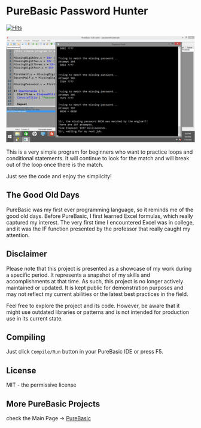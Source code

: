 # PureBasic Password Hunter

[![Hits](https://hits.seeyoufarm.com/api/count/incr/badge.svg?url=https%3A%2F%2Fgithub.com%2Fxdvrx1%2FPureBasic-Password-Hunter&count_bg=%2379C83D&title_bg=%23555555&icon=&icon_color=%23E7E7E7&title=PAGE+VIEWS&edge_flat=false)](https://hits.seeyoufarm.com)

![picture](resources/picture1.png)

This is a very simple program for beginners who want to practice loops
and conditional statements. It will continue to look for the match
and will break out of the loop once there is the match.

Just see the code and enjoy the simplicity!

## The Good Old Days
PureBasic was my first ever programming language, so it reminds me of the good old days. 
Before PureBasic, I first learned Excel formulas, which really captured my interest. 
The very first time I encountered Excel was in college,
and it was the IF function presented by the professor that really caught my attention.

## Disclaimer
Please note that this project is presented as a showcase of my work during a 
specific period. It represents a snapshot of my skills and accomplishments 
at that time. As such, this project is no longer actively maintained or updated. 
It is kept public for demonstration purposes and may not reflect my current 
abilities or the latest best practices in the field.

Feel free to explore the project and its code. However, be aware that it might 
use outdated libraries or patterns and is not intended for production use in its current state.

## Compiling
Just click `Compile/Run` button in your PureBasic IDE
or press F5.

## License
MIT - the permissive license

## More PureBasic Projects
check the Main Page -> [PureBasic](https://github.com/jdevfullstack/PureBasic)
